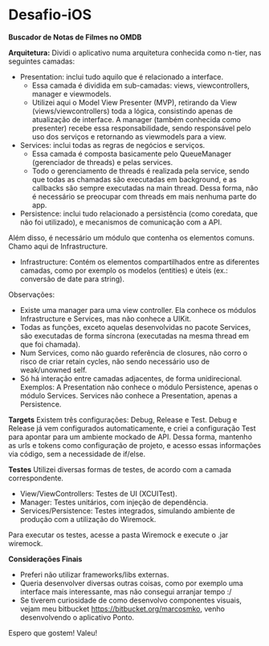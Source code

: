 # Desafio-iOS
**Buscador de Notas de Filmes no OMDB**

**Arquitetura:**
Dividi o aplicativo numa arquitetura conhecida como n-tier, nas seguintes camadas:

- Presentation: inclui tudo aquilo que é relacionado a interface.
  - Essa camada é dividida em sub-camadas: views, viewcontrollers, manager e viewmodels.
  - Utilizei aqui o Model View Presenter (MVP), retirando da View (views/viewcontrollers) toda a lógica, consistindo apenas de atualização de interface. A manager (também conhecida como presenter) recebe essa responsabilidade, sendo responsável pelo uso dos serviços e retornando as viewmodels para a view.
- Services: inclui todas as regras de negócios e serviços.
  - Essa camada é composta basicamente pelo QueueManager (gerenciador de threads) e pelas services.
  - Todo o gerenciamento de threads é realizada pela service, sendo que todas as chamadas são executadas em background, e as callbacks são sempre executadas na main thread. Dessa forma, não é necessário se preocupar com threads em mais nenhuma parte do app.
- Persistence: inclui tudo relacionado a persistência (como coredata, que não foi utilizado), e mecanismos de comunicação com a API.

Além disso, é necessário um módulo que contenha os elementos comuns. Chamo aqui de Infrastructure.
- Infrastructure: Contém os elementos compartilhados entre as diferentes camadas, como por exemplo os modelos (entities) e úteis (ex.: conversão de date para string).


Observações:
- Existe uma manager para uma view controller. Ela conhece os módulos Infrastructure e Services, mas não conhece a UIKit.
- Todas as funções, exceto aquelas desenvolvidas no pacote Services, são executadas de forma síncrona (executadas na mesma thread em que foi chamada).
- Num Services, como não guardo referência de closures, não corro o risco de criar retain cycles, não sendo necessário uso de weak/unowned self.
- Só há interação entre camadas adjacentes, de forma unidirecional. Exemplos: A Presentation não conhece o módulo Persistence, apenas o módulo Services. Services não conhece a Presentation, apenas a Persistence.

**Targets**
Existem três configurações: Debug, Release e Test. Debug e Release já vem configurados automaticamente, e criei a configuração Test para apontar para um ambiente mockado de API. Dessa forma, mantenho as urls e tokens como configuração de projeto, e acesso essas informações via código, sem a necessidade de if/else.


**Testes**
Utilizei diversas formas de testes, de acordo com a camada correspondente.

- View/ViewControllers: Testes de UI (XCUITest).
- Manager: Testes unitários, com injeção de dependência.
- Services/Persistence: Testes integrados, simulando ambiente de produção com a utilização do Wiremock.

Para executar os testes, acesse a pasta Wiremock e execute o .jar wiremock.


**Considerações Finais**
- Preferi não utilizar frameworks/libs externas.
- Queria desenvolver diversas outras coisas, como por exemplo uma interface mais interessante, mas não consegui arranjar tempo :/
- Se tiverem curiosidade de como desenvolvo componentes visuais, vejam meu bitbucket https://bitbucket.org/marcosmko, venho desenvolvendo o aplicativo Ponto.

Espero que gostem!
Valeu!
